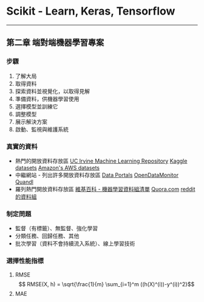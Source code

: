 # Scikit - Learn, Keras, Tensorflow
----

## 第二章 端對端機器學習專案

### 步驟
1. 了解大局
2. 取得資料
3. 探索資料並視覺化，以取得見解
4. 準備資料，供機器學習使用
5. 選擇模型並訓練它
6. 調整模型
7. 展示解決方案
8. 啟動、監視與維護系統

### 真實的資料
- 熱門的開放資料存放區
[UC Irvine Machine Learning Repository](http://archive.ics.uci.edu/ml/)
[Kaggle datasets](https://www.kaggle.com/datasets)
[Amazon's AWS datasets](https://registry.opendata.aws/)
- 中繼網站 - 列出許多開放資料存放區
[Data Portals](http://dataportals.org)
[OpenDataMonitor](http://opendatamonitor.eu/)
[Quandl](http://quandl.com/)
- 羅列熱門開放資料存放區
[維基百科 - 機器學習資料組清單](https://homl.info/9)
[Quora.com](https://homl.info/10)
[reddit 的資料組](https://www.reddit.com/r/datasets)

### 制定問題
- 監督（有標籤）、無監督、強化學習
- 分類任務、回歸任務、其他
- 批次學習（資料不會持續流入系統）、線上學習技術

### 選擇性能指標
1. RMSE 
$$ RMSE(X, h) = \sqrt{\frac{1}{m} \sum_{i=1}^m ((h(X)^(i))-y^(i))^2}$$
2. MAE





